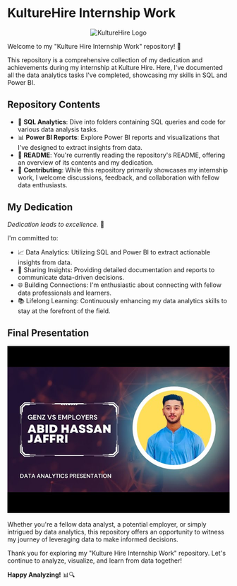 # KultureHire Internship Work

<div align="center">
  <img src="https://www.kulturehire.com/logo.png?v=4" alt="KultureHire Logo">
</div>

Welcome to my "Kulture Hire Internship Work" repository! 🚀

This repository is a comprehensive collection of my dedication and achievements during my internship at Kulture Hire. Here, I've documented all the data analytics tasks I've completed, showcasing my skills in SQL and Power BI.

## Repository Contents

- 📁 **SQL Analytics**: Dive into folders containing SQL queries and code for various data analysis tasks.
- 📊 **Power BI Reports**: Explore Power BI reports and visualizations that I've designed to extract insights from data.
- 📄 **README**: You're currently reading the repository's README, offering an overview of its contents and my dedication.
- 🤝 **Contributing**: While this repository primarily showcases my internship work, I welcome discussions, feedback, and collaboration with fellow data enthusiasts.

## My Dedication

_Dedication leads to excellence._ 💪

I'm committed to:

- 📈 Data Analytics: Utilizing SQL and Power BI to extract actionable insights from data.
- 📣 Sharing Insights: Providing detailed documentation and reports to communicate data-driven decisions.
- 🌐 Building Connections: I'm enthusiastic about connecting with fellow data professionals and learners.
- 📚 Lifelong Learning: Continuously enhancing my data analytics skills to stay at the forefront of the field.

## Final Presentation

<div style="text-align:center">

[![Final Presentation Video](https://github.com/Syed-Abid/KultureHire-Internship-Work/blob/main/Presentation%20Thumbnail.jpg)](https://www.youtube.com/watch?v=f3fz7EyDryc)

</div>


Whether you're a fellow data analyst, a potential employer, or simply intrigued by data analytics, this repository offers an opportunity to witness my journey of leveraging data to make informed decisions.

Thank you for exploring my "Kulture Hire Internship Work" repository. Let's continue to analyze, visualize, and learn from data together!


**Happy Analyzing!** 📊🔍
